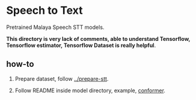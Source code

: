 # Speech to Text

Pretrained Malaya Speech STT models.

**This directory is very lack of comments, able to understand Tensorflow, Tensorflow estimator, Tensorflow Dataset is really helpful**.

## how-to

1. Prepare dataset, follow [../prepare-stt](../prepare-stt).

2. Follow README inside model directory, example, [conformer](conformer).




